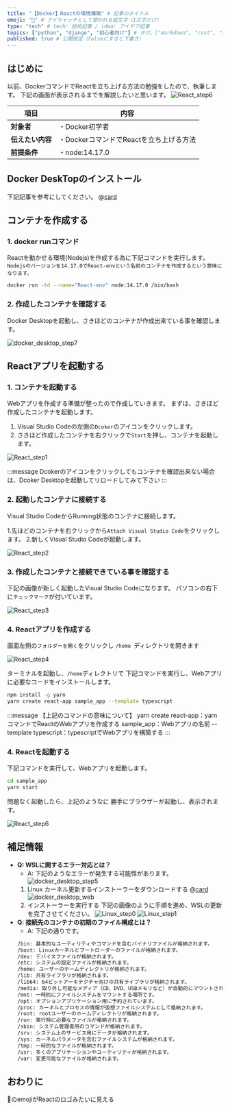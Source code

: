 ```yaml
---
title: "【Docker】Reactの環境構築" # 記事のタイトル
emoji: "🎡" # アイキャッチとして使われる絵文字（1文字だけ）
type: "tech" # tech: 技術記事 / idea: アイデア記事
topics: ["python", "django", "初心者向け"] # タグ。["markdown", "rust", "aws"]のように指定する
published: true # 公開設定（falseにすると下書き）
---
```

## はじめに
以前、DockerコマンドでReactを立ち上げる方法の勉強をしたので、執筆します。
下記の画面が表示されるまでを解説したいと思います。
![React_step6](/images/React_step6.png)


|  項目  | 内容  |
| ---- | ---- |
|  **対象者**  |  ・Docker初学者  |
|  **伝えたい内容**  |  ・DockerコマンドでReactを立ち上げる方法  |
|  **前提条件**  |  ・node:14.17.0 |

## Docker DeskTopのインストール
下記記事を参考にしてください。
@[card](https://zenn.dev/aew2sbee/articles/docker-desktop-install)

## コンテナを作成する
### 1. docker runコマンド
Reactを動かせる環境(Nodejs)を作成する為に下記コマンドを実行します。
`Nodejsのバージョンを14.17.0でReact-envという名前のコンテナを作成するという意味になります。`
````bash
docker run -td --name="React-env" node:14.17.0 /bin/bash
````
### 2. 作成したコンテナを確認する
Docker Desktopを起動し、さきほどのコンテナが作成出来ている事を確認します。

![docker_desktop_step7](/images/docker_desktop_step7.png)

## Reactアプリを起動する
### 1. コンテナを起動する
Webアプリを作成する準備が整ったので作成していきます。
まずは、さきほど作成したコンテナを起動します。

1. Visual Studio Codeの左側の`Dcoker`のアイコンをクリックします。
2. さきほど作成したコンテナを右クリックで`Start`を押し、コンテナを起動します。

![React_step1](/images/React_step1.png)

:::message
Dcokerのアイコンをクリックしてもコンテナを確認出来ない場合は、Dcoker Desktopを起動してリロードしてみて下さい
:::

### 2. 起動したコンテナに接続する
Visual Studio CodeからRunning状態のコンテナに接続します。

1.先ほどのコンテナを右クリックから`Attach Visual Studio Code`をクリックします。
2.新しくVisual Studio Codeが起動します。

![React_step2](/images/React_step2.png)

### 3. 作成したコンテナと接続できている事を確認する
下記の画像が新しく起動したVisual Studio Codeになります。
パソコンの右下に`チェックマーク`が付いています。

![React_step3](/images/React_step3.png)

### 4. Reactアプリを作成する
画面左側の`フォルダーを開く`をクリックし
`/home `ディレクトリを開きます

![React_step4](/images/React_step4.png)

ターミナルを起動し、`/home`ディレクトリで
下記コマンドを実行し、Webアプリに必要なコードをインストールします。

````bash
npm install -g yarn
yarn create react-app sample_app --template typescript
````

:::message
【上記のコマンドの意味について】
yarn create react-app：yarnコマンドでReactのWebアプリを作成する
sample_app：Webアプリの名前
--template typescript：typescriptでWebアプリを構築する
:::

### 4. Reactを起動する
下記コマンドを実行して、Webアプリを起動します。
````bash
cd sample_app
yarn start
````
問題なく起動したら、上記のようなに
勝手にブラウザーが起動し、表示されます。

![React_step6](/images/React_step6.png)

## 補足情報

- **Q: WSLに関するエラー対応とは？**
    - A: 下記のようなエラーが発生する可能性があります。
![docker_desktop_step5](/images/docker_desktop_step5.png)
    1. Linux カーネル更新するインストーラーをダウンロードする
    @[card](https://learn.microsoft.com/ja-jp/windows/wsl/install-manual#step-4---download-the-linux-kernel-update-package)
    ![docker_desktop_web](/images/docker_desktop_web.png)
    2. インストーラーを実行する
    下記の画像のように手順を進め、WSLの更新を完了させてください。
    ![Linux_step0](/images/Linux_step0.png)
    ![Linux_step1](/images/Linux_step1.png)
- **Q: 接続先のコンテナの初期のファイル構成とは？**
    - A: 下記の通りです。
    ````bash
    /bin: 基本的なユーティリティやコマンドを含むバイナリファイルが格納されます。
    /boot: Linuxカーネルとブートローダーのファイルが格納されます。
    /dev: デバイスファイルが格納されます。
    /etc: システムの設定ファイルが格納されます。
    /home: ユーザーのホームディレクトリが格納されます。
    /lib: 共有ライブラリが格納されます。
    /lib64: 64ビットアーキテクチャ向けの共有ライブラリが格納されます。
    /media: 取り外し可能なメディア（CD、DVD、USBメモリなど）が自動的にマウントされる場所です。
    /mnt: 一時的にファイルシステムをマウントする場所です。
    /opt: オプションアプリケーション用に予約されています。
    /proc: カーネルとプロセスの情報が仮想ファイルシステムとして格納されます。
    /root: rootユーザーのホームディレクトリが格納されます。
    /run: 実行時に必要なファイルが格納されます。
    /sbin: システム管理者用のコマンドが格納されます。
    /srv: システム上のサービス用にデータが格納されます。
    /sys: カーネルパラメータを含むファイルシステムが格納されます。
    /tmp: 一時的なファイルが格納されます。
    /usr: 多くのアプリケーションやユーティリティが格納されます。
    /var: 変更可能なファイルが格納されます。
    ````
## おわりに
🎡のemojiがReactのロゴみたいに見える
